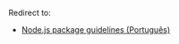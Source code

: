 Redirect to:

*   [Node.js package guidelines (Português)](/index.php/Node.js_package_guidelines_(Portugu%C3%AAs) "Node.js package guidelines (Português)")